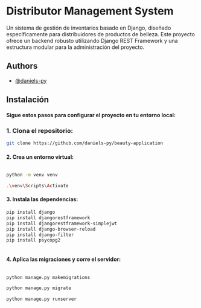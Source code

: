 # Distributor Management System

Un sistema de gestión de inventarios basado en Django, diseñado específicamente para distribuidores de productos de belleza. Este proyecto ofrece un backend robusto utilizando Django REST Framework y una estructura modular para la administración del proyecto.

## Authors

- [@daniels-py](https://github.com/daniels-py)

## Instalación

#### Sigue estos pasos para configurar el proyecto en tu entorno local:

### 1. Clona el repositorio:

```bash
git clone https://github.com/daniels-py/beauty-application

```

#### 2. Crea un entorno virtual:

```bash

python -m venv venv

.\venv\Scripts\Activate

```

#### 3. Instala las dependencias:

```bash
pip install django
pip install djangorestframework
pip install djangorestframework-simplejwt
pip install django-browser-reload
pip install django-filter
pip install psycopg2



```

#### 4. Aplica las migraciones y corre el servidor:

```bash

python manage.py makemigrations

python manage.py migrate

python manage.py runserver


```

#### 
